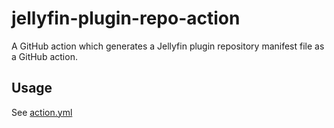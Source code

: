 # jellyfin-plugin-repo-action
A GitHub action which generates a Jellyfin plugin repository manifest file as a GitHub action.

## Usage

See [action.yml](action.yml)
